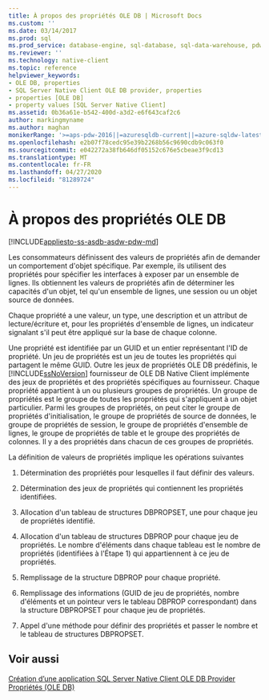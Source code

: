 ```yaml
---
title: À propos des propriétés OLE DB | Microsoft Docs
ms.custom: ''
ms.date: 03/14/2017
ms.prod: sql
ms.prod_service: database-engine, sql-database, sql-data-warehouse, pdw
ms.reviewer: ''
ms.technology: native-client
ms.topic: reference
helpviewer_keywords:
- OLE DB, properties
- SQL Server Native Client OLE DB provider, properties
- properties [OLE DB]
- property values [SQL Server Native Client]
ms.assetid: 0b36a61e-b542-400d-a3d2-e6f643caf2c6
author: markingmyname
ms.author: maghan
monikerRange: '>=aps-pdw-2016||=azuresqldb-current||=azure-sqldw-latest||>=sql-server-2016||=sqlallproducts-allversions||>=sql-server-linux-2017||=azuresqldb-mi-current'
ms.openlocfilehash: e2b07f78cedc95e39b2268b56c9690cdb9c063f0
ms.sourcegitcommit: e042272a38fb646df05152c676e5cbeae3f9cd13
ms.translationtype: MT
ms.contentlocale: fr-FR
ms.lasthandoff: 04/27/2020
ms.locfileid: "81289724"
---
```

# <a name="about-ole-db-properties"></a>À propos des propriétés OLE DB
[!INCLUDE[appliesto-ss-asdb-asdw-pdw-md](../../includes/appliesto-ss-asdb-asdw-pdw-md.md)]

  Les consommateurs définissent des valeurs de propriétés afin de demander un comportement d'objet spécifique. Par exemple, ils utilisent des propriétés pour spécifier les interfaces à exposer par un ensemble de lignes. Ils obtiennent les valeurs de propriétés afin de déterminer les capacités d'un objet, tel qu'un ensemble de lignes, une session ou un objet source de données.  
  
 Chaque propriété a une valeur, un type, une description et un attribut de lecture/écriture et, pour les propriétés d'ensemble de lignes, un indicateur signalant s'il peut être appliqué sur la base de chaque colonne.  
  
 Une propriété est identifiée par un GUID et un entier représentant l'ID de propriété. Un jeu de propriétés est un jeu de toutes les propriétés qui partagent le même GUID. Outre les jeux de propriétés OLE DB prédéfinis, le [!INCLUDE[ssNoVersion](../../includes/ssnoversion-md.md)] fournisseur de OLE DB Native Client implémente des jeux de propriétés et des propriétés spécifiques au fournisseur. Chaque propriété appartient à un ou plusieurs groupes de propriétés. Un groupe de propriétés est le groupe de toutes les propriétés qui s'appliquent à un objet particulier. Parmi les groupes de propriétés, on peut citer le groupe de propriétés d'initialisation, le groupe de propriétés de source de données, le groupe de propriétés de session, le groupe de propriétés d'ensemble de lignes, le groupe de propriétés de table et le groupe des propriétés de colonnes. Il y a des propriétés dans chacun de ces groupes de propriétés.  
  
 La définition de valeurs de propriétés implique les opérations suivantes  
  
1.  Détermination des propriétés pour lesquelles il faut définir des valeurs.  
  
2.  Détermination des jeux de propriétés qui contiennent les propriétés identifiées.  
  
3.  Allocation d'un tableau de structures DBPROPSET, une pour chaque jeu de propriétés identifié.  
  
4.  Allocation d'un tableau de structures DBPROP pour chaque jeu de propriétés. Le nombre d'éléments dans chaque tableau est le nombre de propriétés (identifiées à l'Étape 1) qui appartiennent à ce jeu de propriétés.  
  
5.  Remplissage de la structure DBPROP pour chaque propriété.  
  
6.  Remplissage des informations (GUID de jeu de propriétés, nombre d'éléments et un pointeur vers le tableau DBPROP correspondant) dans la structure DBPROPSET pour chaque jeu de propriétés.  
  
7.  Appel d'une méthode pour définir des propriétés et passer le nombre et le tableau de structures DBPROPSET.  
  
## <a name="see-also"></a>Voir aussi  
 [Création d’une application SQL Server Native Client OLE DB Provider](../../relational-databases/native-client-ole-db-provider/creating-a-sql-server-native-client-ole-db-provider-application.md)   
 [Propriétés (OLE DB)](https://go.microsoft.com/fwlink/?LinkId=112207)  
  
  
